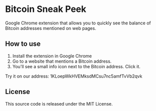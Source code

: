 Bitcoin Sneak Peek
==================

Google Chrome extension that allows you to quickly see the balance of Bitcoin addresses mentioned on web pages.

How to use
----------

1. Install the extension in Google Chrome
2. Go to a website that mentions a Bitcoin address.
3. You'll see a small info icon next to the Bitcoin address. Click it.

Try it on our address: 1KLoepWkHVEMksdMCsu7nc5amfTvVb2qvk

License
-------

This source code is released under the MIT License.
